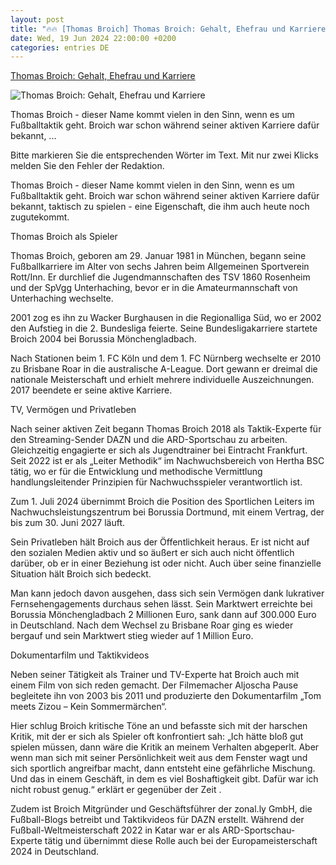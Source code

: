 ```yaml
---
layout: post
title: "🔥🔥 [Thomas Broich] Thomas Broich: Gehalt, Ehefrau und Karriere"
date: Wed, 19 Jun 2024 22:00:00 +0200
categories: entries DE
---
```

[Thomas Broich: Gehalt, Ehefrau und Karriere](https://www.focus.de/sport/ard-fussballexperte-privat-thomas-broich-gehalt-ehefrau-und-karriere_id_260066707.html)

![Thomas Broich: Gehalt, Ehefrau und Karriere](https://p6.focus.de/img/fotos/id_260066920/thomas-broich.jpg?im=Crop%3D%280%2C34%2C3464%2C1732%29%3BResize%3D%281200%2C627%29&impolicy=perceptual&quality=mediumHigh&hash=d60784e58459a574e70c79fdecf81590bb157114815036470ad77d8b7c5e3bc1)

Thomas Broich - dieser Name kommt vielen in den Sinn, wenn es um Fußballtaktik geht. Broich war schon während seiner aktiven Karriere dafür bekannt, ...

Bitte markieren Sie die entsprechenden Wörter im Text. Mit nur zwei Klicks melden Sie den Fehler der Redaktion.

Thomas Broich - dieser Name kommt vielen in den Sinn, wenn es um Fußballtaktik geht. Broich war schon während seiner aktiven Karriere dafür bekannt, taktisch zu spielen - eine Eigenschaft, die ihm auch heute noch zugutekommt.

Thomas Broich als Spieler

Thomas Broich, geboren am 29. Januar 1981 in München, begann seine Fußballkarriere im Alter von sechs Jahren beim Allgemeinen Sportverein Rott/Inn. Er durchlief die Jugendmannschaften des TSV 1860 Rosenheim und der SpVgg Unterhaching, bevor er in die Amateurmannschaft von Unterhaching wechselte.

2001 zog es ihn zu Wacker Burghausen in die Regionalliga Süd, wo er 2002 den Aufstieg in die 2. Bundesliga feierte. Seine Bundesligakarriere startete Broich 2004 bei Borussia Mönchengladbach.

Nach Stationen beim 1. FC Köln und dem 1. FC Nürnberg wechselte er 2010 zu Brisbane Roar in die australische A-League. Dort gewann er dreimal die nationale Meisterschaft und erhielt mehrere individuelle Auszeichnungen. 2017 beendete er seine aktive Karriere.

TV, Vermögen und Privatleben

Nach seiner aktiven Zeit begann Thomas Broich 2018 als Taktik-Experte für den Streaming-Sender DAZN und die ARD-Sportschau zu arbeiten. Gleichzeitig engagierte er sich als Jugendtrainer bei Eintracht Frankfurt. Seit 2022 ist er als „Leiter Methodik“ im Nachwuchsbereich von Hertha BSC tätig, wo er für die Entwicklung und methodische Vermittlung handlungsleitender Prinzipien für Nachwuchsspieler verantwortlich ist.

Zum 1. Juli 2024 übernimmt Broich die Position des Sportlichen Leiters im Nachwuchsleistungszentrum bei Borussia Dortmund, mit einem Vertrag, der bis zum 30. Juni 2027 läuft.

Sein Privatleben hält Broich aus der Öffentlichkeit heraus. Er ist nicht auf den sozialen Medien aktiv und so äußert er sich auch nicht öffentlich darüber, ob er in einer Beziehung ist oder nicht. Auch über seine finanzielle Situation hält Broich sich bedeckt.

Man kann jedoch davon ausgehen, dass sich sein Vermögen dank lukrativer Fernsehengagements durchaus sehen lässt. Sein Marktwert erreichte bei Borussia Mönchengladbach 2 Millionen Euro, sank dann auf 300.000 Euro in Deutschland. Nach dem Wechsel zu Brisbane Roar ging es wieder bergauf und sein Marktwert stieg wieder auf 1 Million Euro.

Dokumentarfilm und Taktikvideos

Neben seiner Tätigkeit als Trainer und TV-Experte hat Broich auch mit einem Film von sich reden gemacht. Der Filmemacher Aljoscha Pause begleitete ihn von 2003 bis 2011 und produzierte den Dokumentarfilm „Tom meets Zizou – Kein Sommermärchen“.

Hier schlug Broich kritische Töne an und befasste sich mit der harschen Kritik, mit der er sich als Spieler oft konfrontiert sah: „Ich hätte bloß gut spielen müssen, dann wäre die Kritik an meinem Verhalten abgeperlt. Aber wenn man sich mit seiner Persönlichkeit weit aus dem Fenster wagt und sich sportlich angreifbar macht, dann entsteht eine gefährliche Mischung. Und das in einem Geschäft, in dem es viel Boshaftigkeit gibt. Dafür war ich nicht robust genug.“ erklärt er gegenüber der Zeit .

Zudem ist Broich Mitgründer und Geschäftsführer der zonal.ly GmbH, die Fußball-Blogs betreibt und Taktikvideos für DAZN erstellt. Während der Fußball-Weltmeisterschaft 2022 in Katar war er als ARD-Sportschau-Experte tätig und übernimmt diese Rolle auch bei der Europameisterschaft 2024 in Deutschland.

